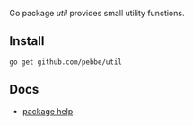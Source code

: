Go package _util_ provides small utility functions.

## Install

    go get github.com/pebbe/util

## Docs

 * [package help](http://gopkgdoc.appspot.com/pkg/github.com/pebbe/util)

